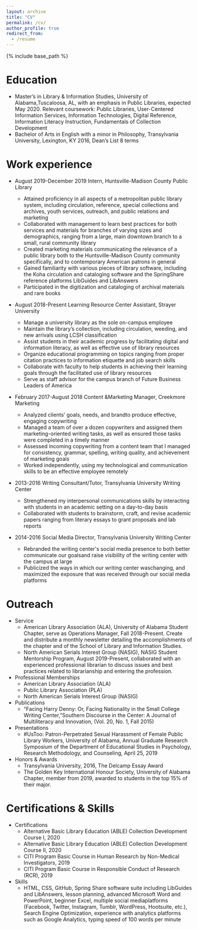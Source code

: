 ```yaml
---
layout: archive
title: "CV"
permalink: /cv/
author_profile: true
redirect_from:
  - /resume
---
```


{% include base_path %}

Education
======
* Master’s in Library & Information Studies, University of Alabama,Tuscaloosa, AL, with an emphasis in Public Libraries, expected May 2020. Relevant coursework: Public Libraries, User-Centered Information Services, Information Technologies, Digital Reference, Information Literacy Instruction, Fundamentals of Collection Development
* Bachelor of Arts in English with a minor in Philosophy, Transylvania University, Lexington, KY 2016, Dean’s List 8 terms

Work experience
======
* August 2019-December 2019 Intern, Huntsville-Madison County Public Library
  * Attained proficiency in all aspects of a metropolitan public library system, including circulation, reference, special collections and archives, youth services, outreach, and public relations and marketing
  * Collaborated with management to learn best practices for both services and materials for branches of varying sizes and demographics, ranging from a large, main downtown branch to a small, rural community library
  * Created marketing materials communicating the relevance of a public library both to the Huntsville-Madison County community specifically, and to contemporary American patrons in general
  * Gained familiarity with various pieces of library software, including the Koha circulation and cataloging software and the SpringShare reference platforms LibGuides and LibAnswers
  * Participated in the digitization and cataloging of archival materials and rare books

* August 2018-Present Learning Resource Center Assistant, Strayer University
  * Manage a university library as the sole on-campus employee
  * Maintain the library’s collection, including circulation, weeding, and new arrivals using LCSH classification
  * Assist students in their academic progress by facilitating digital and information literacy, as well as effective use of library resources
  * Organize educational programming on topics ranging from proper citation practices to information etiquette and job search skills
  * Collaborate with faculty to help students in achieving their learning goals through the facilitated use of library resources
  * Serve as staff advisor for the campus branch of Future Business Leaders of America

* February 2017-August 2018 Content &Marketing Manager, Creekmore Marketing
  * Analyzed clients’ goals, needs, and brandto produce effective, engaging copywriting
  * Managed a team of over a dozen copywriters and assigned them marketing-oriented writing tasks, as well as ensured those tasks were completed in a timely manner
  * Assessed incoming copywriting from a content team that I managed for consistency, grammar, spelling, writing quality, and achievement of marketing goals
  * Worked independently, using my technological and communication skills to be an effective employee remotely
  
* 2013-2016 Writing Consultant/Tutor, Transylvania University Writing Center
  * Strengthened my interpersonal communications skills by interacting with students in an academic setting on a day-to-day basis
  * Collaborated with students to brainstorm, craft, and revise academic papers ranging from literary essays to grant proposals and lab reports
  
* 2014-2016 Social Media Director, Transylvania University Writing Center
  * Rebranded the writing center's social media presence to both better communicate our goalsand raise visibility of the writing center with the campus at large
  * Publicized the ways in which our writing center waschanging, and maximized the exposure that was received through our social media platforms
  
Outreach
======
* Service
  * American Library Association (ALA), University of Alabama Student Chapter, serve as Operations Manager, Fall 2018-Present. Create and distribute a monthly newsletter detailing the accomplishments of the chapter and of the School of Library and Information Studies.
  * North American Serials Interest Group (NASIG), NASIG Student Mentorship Program, August 2019-Present, collaborated with an experienced professional librarian to discuss issues and best practices related to librarianship and entering the profession.
* Professional Memberships
  * American Library Association (ALA)
  * Public Library Association (PLA)
  * North American Serials Interest Group (NASIG)
* Publications
  * “Facing Harry Denny: Or, Facing Nationality in the Small College Writing Center,”Southern Discourse in the Center: A Journal of Multiliteracy and Innovation, (Vol. 20, No. 1, Fall 2015)
* Presentations
  * #UsToo: Patron-Perpetrated Sexual Harassment of Female Public Library Workers, University of Alabama, Annual Graduate Research Symposium of the Department of Educational Studies in Psychology, Research Methodology, and Counseling, April 25, 2019
* Honors & Awards
  * Transylvania University, 2016, The Delcamp Essay Award
  * The Golden Key International Honour Society, University of Alabama Chapter, member from 2019, awarded to students in the top 15% of their major.

Certifications & Skills
======
* Certifications
  * Alternative Basic Library Education (ABLE) Collection Development Course I, 2020
  * Alternative Basic Library Education (ABLE) Collection Development Course II, 2020
  * CITI Program Basic Course in Human Research by Non-Medical Investigators, 2019
  * CITI Program Basic Course in Responsible Conduct of Research (RCR), 2019
* Skills
  * HTML, CSS, GitHub, Spring Share software suite including LibGuides and LibAnswers, lesson planning, advanced Microsoft Word and PowerPoint, beginner Excel, multiple social mediaplatforms (Facebook, Twitter, Instagram, Tumblr, WordPress, Hootsuite, etc.), Search Engine Optimization, experience with analytics platforms such as Google Analytics, typing speed of 100 words per minute
 
